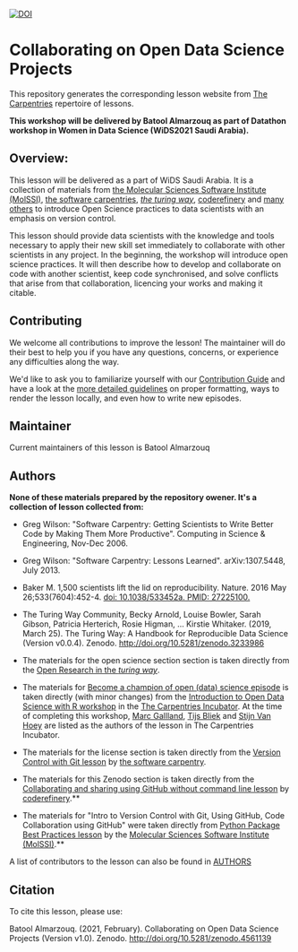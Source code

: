 [![DOI](https://zenodo.org/badge/337206479.svg)](https://zenodo.org/badge/latestdoi/337206479)

# Collaborating on Open Data Science Projects

This repository generates the corresponding lesson website from [The Carpentries](https://carpentries.org/) repertoire of lessons. 

**This workshop will be delivered by Batool Almarzouq as part of Datathon workshop in Women in Data Science (WiDS2021 Saudi Arabia).**

## Overview:

This lesson will be delivered as a part of WiDS Saudi Arabia. It is a collection of materials from [the Molecular Sciences Software Institute (MolSSI)](http://education.molssi.org/python-package-best-practices/), [the software carpentries](https://swcarpentry.github.io/git-novice/), [_the turing way_](https://the-turing-way.netlify.app/welcome.html), [coderefinery](https://coderefinery.org/) and [many others](https://github.com/BatoolMM/Collaborating-on-Open-Data-Science-Projects/blob/gh-pages/AUTHORS) to introduce Open Science practices to data scientists with an emphasis on version control.

This lesson should provide data scientists with the knowledge and tools necessary to apply their new skill set immediately to collaborate with other scientists in any project. In the beginning, the workshop will introduce open science practices. It will then describe how to develop and collaborate on code with another scientist, keep code synchronised, and solve conflicts that arise from that collaboration, licencing your works and making it citable.


## Contributing

We welcome all contributions to improve the lesson! The maintainer will do their best to help you if you have any
questions, concerns, or experience any difficulties along the way.

We'd like to ask you to familiarize yourself with our [Contribution Guide](CONTRIBUTING.md) and have a look at
the [more detailed guidelines][lesson-example] on proper formatting, ways to render the lesson locally, and even
how to write new episodes.


## Maintainer

Current maintainers of this lesson is Batool Almarzouq

## Authors

**None of these materials prepared by the repository owener. It's a collection of lesson collected from:**

- Greg Wilson: "Software Carpentry: Getting Scientists to Write Better
Code by Making Them More Productive".  Computing in Science &
Engineering, Nov-Dec 2006.

- Greg Wilson: "Software Carpentry: Lessons Learned". arXiv:1307.5448,
July 2013.

- Baker M. 1,500 scientists lift the lid on reproducibility. Nature. 2016 May 26;533(7604):452-4. [doi: 10.1038/533452a. PMID: 27225100.](https://pubmed.ncbi.nlm.nih.gov/27225100/)

- The Turing Way Community, Becky Arnold, Louise Bowler, Sarah Gibson, Patricia Herterich, Rosie Higman, … Kirstie Whitaker. (2019, March 25). The Turing Way: A Handbook for Reproducible Data Science (Version v0.0.4). Zenodo. http://doi.org/10.5281/zenodo.3233986

- The materials for the open science section section is taken directly from the [Open Research in the _turing way_](https://the-turing-way.netlify.app/reproducible-research/open.html).

- The materials for [Become a champion of open (data) science episode](https://batoolmm.github.io/Collaborating-on-Open-Data-Science-Projects/02-opendata/index.html) is taken directly (with minor changes) from the [Introduction to Open Data Science with R workshop](https://carpentries-incubator.github.io/open-science-with-r/09-champion/index.html) in the [The Carpentries Incubator](https://github.com/carpentries-incubator/proposals/#the-carpentries-incubator). At the time of completing this workshop, [Marc Gallland](m.galland@uva.nl), [Tijs Bliek](M.Bliek@uva.nl) and [Stijn Van Hoey](stijnvanhoey@gmail.com) are listed as the authors of the lesson in The Carpentries Incubator.

- The materials for the license section is taken directly from the [Version Control with Git lesson](https://swcarpentry.github.io/git-novice/11-licensing/index.html) by [the software carpentry](https://software-carpentry.org/).

- The materials for this Zenodo section is taken directly from the [Collaborating and sharing using GitHub without command line lesson](https://coderefinery.github.io/github-without-command-line/doi/) by [coderefinery](https://coderefinery.org/).**

- The materials for "Intro to Version Control with Git, Using GitHub,  Code Collaboration using GitHub" were taken directly from [Python Package Best Practices lesson](http://education.molssi.org/python-package-best-practices/02-git/index.html) by the [Molecular Sciences Software Institute (MolSSI)](https://molssi.org/).**

A list of contributors to the lesson can also be found in [AUTHORS](AUTHORS)

## Citation

To cite this lesson, please use:

Batool Almarzouq. (2021, February). Collaborating on Open Data Science Projects (Version v1.0). Zenodo. http://doi.org/10.5281/zenodo.4561139

[lesson-example]: https://carpentries.github.io/lesson-example

